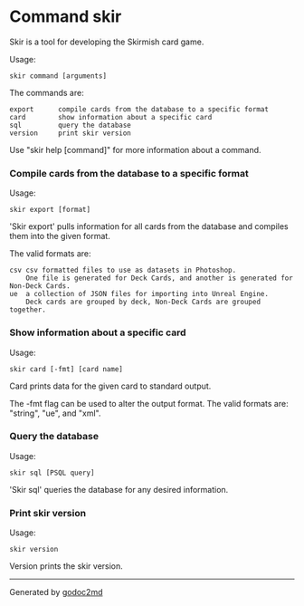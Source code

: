 # Command skir
Skir is a tool for developing the Skirmish card game.

Usage:


	skir command [arguments]

The commands are:


	export      compile cards from the database to a specific format
	card        show information about a specific card
	sql         query the database
	version     print skir version

Use "skir help [command]" for more information about a command.

### Compile cards from the database to a specific format
Usage:


	skir export [format]

'Skir export' pulls information for all cards from the database and compiles them into the given format.

The valid formats are:


	csv	csv formatted files to use as datasets in Photoshop.
		One file is generated for Deck Cards, and another is generated for Non-Deck Cards.
	ue	a collection of JSON files for importing into Unreal Engine.
		Deck cards are grouped by deck, Non-Deck Cards are grouped together.

### Show information about a specific card
Usage:


	skir card [-fmt] [card name]

Card prints data for the given card to standard output.

The -fmt flag can be used to alter the output format. The valid formats are: "string", "ue", and "xml".

### Query the database
Usage:


	skir sql [PSQL query]

'Skir sql' queries the database for any desired information.

### Print skir version
Usage:


	skir version

Version prints the skir version.



- - -
Generated by [godoc2md](http://godoc.org/github.com/davecheney/godoc2md)
